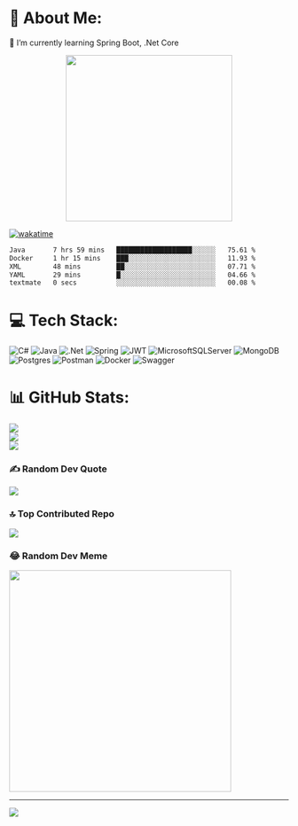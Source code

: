 # 💫 About Me:
🌱 I’m currently learning Spring Boot, .Net Core

<div align="center"><img height="300" src="https://octodex.github.com/images/daftpunktocat-guy.gif" /></div>

[![wakatime](https://github-readme-stats.vercel.app/api/wakatime?username=oguzhansecgel)](https://github.com/anuraghazra/github-readme-stats)

<!--START_SECTION:waka-->

```txt
Java       7 hrs 59 mins   ███████████████████░░░░░░   75.61 %
Docker     1 hr 15 mins    ███░░░░░░░░░░░░░░░░░░░░░░   11.93 %
XML        48 mins         ██░░░░░░░░░░░░░░░░░░░░░░░   07.71 %
YAML       29 mins         █░░░░░░░░░░░░░░░░░░░░░░░░   04.66 %
textmate   0 secs          ░░░░░░░░░░░░░░░░░░░░░░░░░   00.08 %
```

<!--END_SECTION:waka-->
# 💻 Tech Stack:
![C#](https://img.shields.io/badge/c%23-%23239120.svg?style=for-the-badge&logo=csharp&logoColor=white) ![Java](https://img.shields.io/badge/java-%23ED8B00.svg?style=for-the-badge&logo=openjdk&logoColor=white) ![.Net](https://img.shields.io/badge/.NET-5C2D91?style=for-the-badge&logo=.net&logoColor=white) ![Spring](https://img.shields.io/badge/spring-%236DB33F.svg?style=for-the-badge&logo=spring&logoColor=white) ![JWT](https://img.shields.io/badge/JWT-black?style=for-the-badge&logo=JSON%20web%20tokens) ![MicrosoftSQLServer](https://img.shields.io/badge/Microsoft%20SQL%20Server-CC2927?style=for-the-badge&logo=microsoft%20sql%20server&logoColor=white) ![MongoDB](https://img.shields.io/badge/MongoDB-%234ea94b.svg?style=for-the-badge&logo=mongodb&logoColor=white) ![Postgres](https://img.shields.io/badge/postgres-%23316192.svg?style=for-the-badge&logo=postgresql&logoColor=white) ![Postman](https://img.shields.io/badge/Postman-FF6C37?style=for-the-badge&logo=postman&logoColor=white) ![Docker](https://img.shields.io/badge/docker-%230db7ed.svg?style=for-the-badge&logo=docker&logoColor=white) ![Swagger](https://img.shields.io/badge/-Swagger-%23Clojure?style=for-the-badge&logo=swagger&logoColor=white)
# 📊 GitHub Stats:
![](https://github-readme-stats.vercel.app/api?username=oguzhansecgel&theme=dark&hide_border=false&include_all_commits=true&count_private=true)<br/>
![](https://github-readme-streak-stats.herokuapp.com/?user=oguzhansecgel&theme=dark&hide_border=false)<br/>
![](https://github-readme-stats.vercel.app/api/top-langs/?username=oguzhansecgel&theme=dark&hide_border=false&include_all_commits=true&count_private=true&layout=compact)

### ✍️ Random Dev Quote
![](https://quotes-github-readme.vercel.app/api?type=horizontal&theme=radical)

### 🔝 Top Contributed Repo
![](https://github-contributor-stats.vercel.app/api?username=oguzhansecgel&limit=5&theme=dark&combine_all_yearly_contributions=true)

### 😂 Random Dev Meme
<img src='https://randommeme-five.vercel.app/' style="height: 400px;"/>

---
[![](https://visitcount.itsvg.in/api?id=oguzhansecgel&icon=0&color=0)](https://visitcount.itsvg.in)

<!-- Proudly created with GPRM ( https://gprm.itsvg.in ) -->
